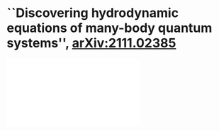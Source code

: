 # ``Discovering hydrodynamic equations of many-body quantum systems'', [arXiv:2111.02385](https://arxiv.org/abs/2111.02385)

![Framework for data-driven discovery of PDEs in many-body quantum systems from real-time dynamics](collage.pdf)
